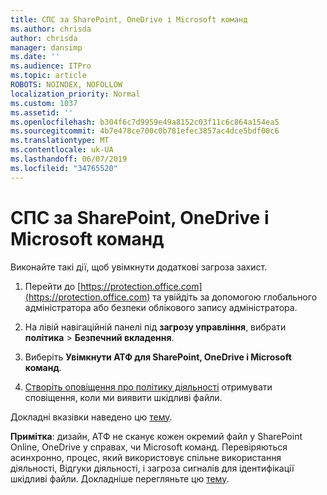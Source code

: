 ```yaml
---
title: СПС за SharePoint, OneDrive і Microsoft команд
ms.author: chrisda
author: chrisda
manager: dansimp
ms.date: ''
ms.audience: ITPro
ms.topic: article
ROBOTS: NOINDEX, NOFOLLOW
localization_priority: Normal
ms.custom: 1037
ms.assetid: ''
ms.openlocfilehash: b304f6c7d9959e49a8152c03f11c6c864a154ea5
ms.sourcegitcommit: 4b7e478ce700c0b781efec3857ac4dce5bdf00c6
ms.translationtype: MT
ms.contentlocale: uk-UA
ms.lasthandoff: 06/07/2019
ms.locfileid: "34765520"
---
```

# <a name="atp-for-sharepoint-onedrive-and-microsoft-teams"></a>СПС за SharePoint, OneDrive і Microsoft команд

Виконайте такі дії, щоб увімкнути додаткові загроза захист.

1. Перейти до [https://protection.office.com](https://protection.office.com) та увійдіть за допомогою глобального адміністратора або безпеки облікового запису адміністратора.

2. На лівій навігаційній панелі під **загрозу управління**, вибрати **політика** \> **Безпечний вкладення**.

3. Виберіть **Увімкнути АТФ для SharePoint, OneDrive і Microsoft команд**.

4. [Створіть оповіщення про політику діяльності](https://docs.microsoft.com/office365/securitycompliance/create-activity-alerts) отримувати сповіщення, коли ми виявити шкідливі файли.

Докладні вказівки наведено цю [тему](https://docs.microsoft.com/office365/securitycompliance/turn-on-atp-for-spo-odb-and-teams).

**Примітка**: дизайн, АТФ не сканує кожен окремий файл у SharePoint Online, OneDrive у справах, чи Microsoft команд. Перевіряються асинхронно, процес, який використовує спільне використання діяльності, Відгуки діяльності, і загроза сигналів для ідентифікації шкідливі файли. Докладніше перегляньте цю [тему](https://docs.microsoft.com/office365/securitycompliance/atp-for-spo-odb-and-teams).
